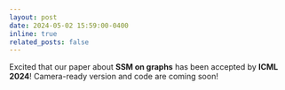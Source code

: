 ```yaml
---
layout: post
date: 2024-05-02 15:59:00-0400
inline: true
related_posts: false
---
```


Excited that our paper about <strong>SSM on graphs</strong> has been accepted by <strong>ICML 2024</strong>! Camera-ready version and code are coming soon!
